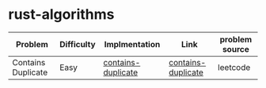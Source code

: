# rust-algorithms

| Problem            | Difficulty | Implmentation                                                          | Link                                                                   | problem source |
| ------------------ | ---------- | ---------------------------------------------------------------------- | ---------------------------------------------------------------------- | -------------- |
| Contains Duplicate | Easy       | [contains-duplicate](src/bin/contains-duplicate/contains-duplicate.rs) | [contains-duplicate](https://leetcode.com/problems/contains-duplicate) | leetcode       |
